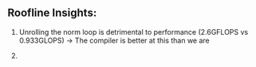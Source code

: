 ## Roofline Insights:

1. Unrolling the norm loop is detrimental to performance (2.6GFLOPS vs 0.933GLOPS) -> The compiler is better at this than we are

2. 